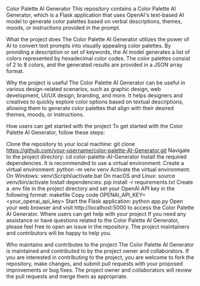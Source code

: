 Color Palette AI Generator
This repository contains a Color Palette AI Generator, which is a Flask application that uses OpenAI's text-based AI model to generate color palettes based on verbal descriptions, themes, moods, or instructions provided in the prompt.

What the project does
The Color Palette AI Generator utilizes the power of AI to convert text prompts into visually appealing color palettes. By providing a description or set of keywords, the AI model generates a list of colors represented by hexadecimal color codes. The color palettes consist of 2 to 8 colors, and the generated results are provided in a JSON array format.

Why the project is useful
The Color Palette AI Generator can be useful in various design-related scenarios, such as graphic design, web development, UI/UX design, branding, and more. It helps designers and creatives to quickly explore color options based on textual descriptions, allowing them to generate color palettes that align with their desired themes, moods, or instructions.

How users can get started with the project
To get started with the Color Palette AI Generator, follow these steps:

Clone the repository to your local machine: git clone https://github.com/your-username/color-palette-AI-Generator.git
Navigate to the project directory: cd color-palette-AI-Generator
Install the required dependencies. It is recommended to use a virtual environment:
Create a virtual environment: python -m venv venv
Activate the virtual environment:
On Windows: venv\Scripts\activate.bat
On macOS and Linux: source venv/bin/activate
Install dependencies: pip install -r requirements.txt
Create a .env file in the project directory and set your OpenAI API key in the following format:
makefile
Copy code
OPENAI_API_KEY=<your_openai_api_key>
Start the Flask application: python app.py
Open your web browser and visit http://localhost:5000 to access the Color Palette AI Generator.
Where users can get help with your project
If you need any assistance or have questions related to the Color Palette AI Generator, please feel free to open an issue in the repository. The project maintainers and contributors will be happy to help you.

Who maintains and contributes to the project
The Color Palette AI Generator is maintained and contributed to by the project owner and collaborators. If you are interested in contributing to the project, you are welcome to fork the repository, make changes, and submit pull requests with your proposed improvements or bug fixes. The project owner and collaborators will review the pull requests and merge them as appropriate.
